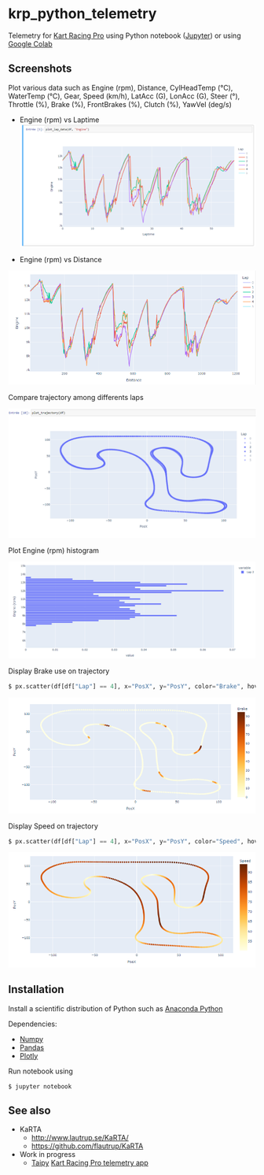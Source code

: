 # krp_python_telemetry

Telemetry for [Kart Racing Pro](https://www.kartracing-pro.com/) using Python notebook ([Jupyter](https://jupyter.org/)) or using [Google Colab](https://colab.research.google.com/github/scls19fr/krp_python_telemetry/blob/main/telemetry.ipynb)

## Screenshots

Plot various data such as Engine (rpm), Distance,	CylHeadTemp	(°C), WaterTemp (°C), Gear, Speed	(km/h), LatAcc (G), LonAcc (G), Steer (°), Throttle (%), Brake (%), FrontBrakes (%), Clutch (%), YawVel (deg/s)

- Engine (rpm) vs Laptime
![Engine_vs_Laptime](screenshots/Engine_vs_Laptime.PNG)

- Engine (rpm) vs Distance

![Engine_vs_Distance](screenshots/Engine_vs_Distance.PNG)

Compare trajectory among differents laps

![Trajectory](screenshots/Trajectory.PNG)

Plot Engine (rpm) histogram

![Engine_hist](screenshots/Engine_hist.PNG)

Display Brake use on trajectory

```python
$ px.scatter(df[df["Lap"] == 4], x="PosX", y="PosY", color="Brake", hover_name="Laptime", color_continuous_scale="YlOrBr")
```

![Trajectory_Brake](screenshots/Trajectory_Brake.PNG)

Display Speed on trajectory

```python
$ px.scatter(df[df["Lap"] == 4], x="PosX", y="PosY", color="Speed", hover_name="Laptime", color_continuous_scale="YlOrBr")
```

![Trajectory_Speed](screenshots/Trajectory_Speed.PNG)


## Installation

Install a scientific distribution of Python such as [Anaconda Python](https://www.anaconda.com/download) 

Dependencies:
- [Numpy](https://numpy.org/)
- [Pandas](https://pandas.pydata.org/)
- [Plotly](https://plotly.com/)

Run notebook using

    $ jupyter notebook

## See also
- KaRTA
  - http://www.lautrup.se/KaRTA/
  - https://github.com/flautrup/KaRTA
- Work in progress
  -  [Taipy](https://www.taipy.io/) [Kart Racing Pro telemetry app](https://github.com/scls19fr/krp_python_telemetry/tree/taipy)

